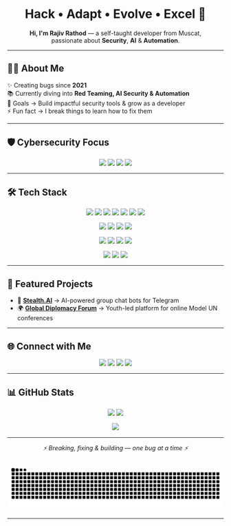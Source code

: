 <h1 align="center">Hack • Adapt • Evolve • Excel 🚀</h1>

<p align="center">
  <b>Hi, I'm Rajiv Rathod</b> — a self-taught developer from Muscat,<br>
  passionate about <b>Security</b>, <b>AI</b> & <b>Automation</b>.
</p>

---

## 👨‍💻 About Me

✨ Creating bugs since **2021**  
📚 Currently diving into **Red Teaming, AI Security & Automation**  
🎯 Goals → Build impactful security tools & grow as a developer  
⚡ Fun fact → I break things to learn how to fix them  

---

## 🛡 Cybersecurity Focus

<p align="center">
  <img src="https://img.shields.io/badge/Red%20Team-FF0000?style=for-the-badge&logo=probot&logoColor=white" />
  <img src="https://img.shields.io/badge/AI%20Security-1E90FF?style=for-the-badge&logo=artstation&logoColor=white" />
  <img src="https://img.shields.io/badge/Penetration%20Testing-800080?style=for-the-badge&logo=kalilinux&logoColor=white" />
  <img src="https://img.shields.io/badge/Automation-444444?style=for-the-badge&logo=githubactions&logoColor=white" />
</p>

---

## 🛠 Tech Stack

<p align="center">
  <img src="https://img.shields.io/badge/Python-3776AB?style=for-the-badge&logo=python&logoColor=white" />
  <img src="https://img.shields.io/badge/JavaScript-F7DF1E?style=for-the-badge&logo=javascript&logoColor=black" />
  <img src="https://img.shields.io/badge/Node.js-339933?style=for-the-badge&logo=node.js&logoColor=white" />
  <img src="https://img.shields.io/badge/React-20232A?style=for-the-badge&logo=react&logoColor=61DAFB" />
  <img src="https://img.shields.io/badge/PHP-777BB4?style=for-the-badge&logo=php&logoColor=white" />
  <img src="https://img.shields.io/badge/MySQL-4479A1?style=for-the-badge&logo=mysql&logoColor=white" />
  <img src="https://img.shields.io/badge/Firebase-FFCA28?style=for-the-badge&logo=firebase&logoColor=black" />
</p>

<p align="center">
  <img src="https://img.shields.io/badge/Linux-FCC624?style=for-the-badge&logo=linux&logoColor=black" />
  <img src="https://img.shields.io/badge/AWS-232F3E?style=for-the-badge&logo=amazonaws&logoColor=white" />
  <img src="https://img.shields.io/badge/Azure-0078D4?style=for-the-badge&logo=microsoftazure&logoColor=white" />
  <img src="https://img.shields.io/badge/Google%20Cloud-4285F4?style=for-the-badge&logo=googlecloud&logoColor=white" />
</p>

<p align="center">
  <img src="https://img.shields.io/badge/TensorFlow-FF6F00?style=for-the-badge&logo=tensorflow&logoColor=white" />
  <img src="https://img.shields.io/badge/PyTorch-EE4C2C?style=for-the-badge&logo=pytorch&logoColor=white" />
  <img src="https://img.shields.io/badge/OpenCV-5C3EE8?style=for-the-badge&logo=opencv&logoColor=white" />
  <img src="https://img.shields.io/badge/FastAPI-009688?style=for-the-badge&logo=fastapi&logoColor=white" />
</p>

<p align="center">
  <img src="https://img.shields.io/badge/Git-F05032?style=for-the-badge&logo=git&logoColor=white" />
  <img src="https://img.shields.io/badge/Laravel-FF2D20?style=for-the-badge&logo=laravel&logoColor=white" />
  <img src="https://img.shields.io/badge/CodeIgniter-EF4223?style=for-the-badge&logo=codeigniter&logoColor=white" />
</p>

---

## 🚀 Featured Projects

- 🤖 [**Stealth.AI**](https://rxd.my.canva.site/stealth-ai) → AI-powered group chat bots for Telegram  
- 🌍 [**Global Diplomacy Forum**](https://rxd.my.canva.site/gdf) → Youth-led platform for online Model UN conferences  

---

## 🌐 Connect with Me  

<p align="center">
  <a href="https://www.linkedin.com/in/rajiv-rathod/" target="_blank"><img src="https://img.shields.io/badge/LinkedIn-0A66C2?style=for-the-badge&logo=linkedin&logoColor=white"/></a>
  <a href="mailto:rajiv.yupp@gmail.com" target="_blank"><img src="https://img.shields.io/badge/Email-D14836?style=for-the-badge&logo=gmail&logoColor=white"/></a>
  <a href="https://discordapp.com/users/1047122437839523882" target="_blank"><img src="https://img.shields.io/badge/Discord-5865F2?style=for-the-badge&logo=discord&logoColor=white"/></a>
  <a href="https://www.instagram.com/sk.rajiv_rathod/" target="_blank"><img src="https://img.shields.io/badge/Instagram-E4405F?style=for-the-badge&logo=instagram&logoColor=white"/></a>
</p>

---

## 📊 GitHub Stats  

<p align="center">
  <img src="https://github-readme-stats.vercel.app/api?username=rajiv-rathod&show_icons=true&theme=tokyonight&hide_border=true" height="170" />
  <img src="https://github-readme-stats.vercel.app/api/top-langs/?username=rajiv-rathod&layout=compact&theme=tokyonight&hide_border=true" height="170" />
</p>

<p align="center">
  <img src="https://github-readme-activity-graph.vercel.app/graph?username=rajiv-rathod&theme=tokyo-night&area=true&hide_border=true" height="280"/>
</p>

---

<p align="center"><i>⚡ Breaking, fixing & building — one bug at a time ⚡</i></p>

###
<p align="center">
<img alt="GitHub Snake" src="https://raw.githubusercontent.com/rajiv-rathod/rajiv-rathod/output/github-contribution-grid-snake-dark.svg" />
</p>

---
